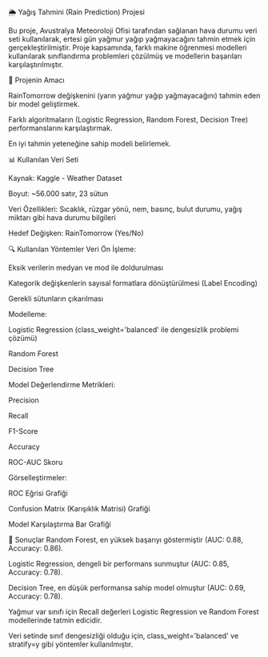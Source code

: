 🌦️ Yağış Tahmini (Rain Prediction) Projesi

Bu proje, Avustralya Meteoroloji Ofisi tarafından sağlanan hava durumu veri seti kullanılarak, ertesi gün yağmur yağıp yağmayacağını tahmin etmek için gerçekleştirilmiştir.
Proje kapsamında, farklı makine öğrenmesi modelleri kullanılarak sınıflandırma problemleri çözülmüş ve modellerin başarıları karşılaştırılmıştır.

🧭 Projenin Amacı

RainTomorrow değişkenini (yarın yağmur yağıp yağmayacağını) tahmin eden bir model geliştirmek.

Farklı algoritmaların (Logistic Regression, Random Forest, Decision Tree) performanslarını karşılaştırmak.

En iyi tahmin yeteneğine sahip modeli belirlemek.

📊 Kullanılan Veri Seti

Kaynak: Kaggle - Weather Dataset

Boyut: ~56.000 satır, 23 sütun

Veri Özellikleri: Sıcaklık, rüzgar yönü, nem, basınç, bulut durumu, yağış miktarı gibi hava durumu bilgileri

Hedef Değişken: RainTomorrow (Yes/No)

🔍 Kullanılan Yöntemler
Veri Ön İşleme:

Eksik verilerin medyan ve mod ile doldurulması

Kategorik değişkenlerin sayısal formatlara dönüştürülmesi (Label Encoding)

Gerekli sütunların çıkarılması

Modelleme:

Logistic Regression (class_weight='balanced' ile dengesizlik problemi çözümü)

Random Forest

Decision Tree

Model Değerlendirme Metrikleri:

Precision

Recall

F1-Score

Accuracy

ROC-AUC Skoru

Görselleştirmeler:

ROC Eğrisi Grafiği

Confusion Matrix (Karışıklık Matrisi) Grafiği

Model Karşılaştırma Bar Grafiği

🚀 Sonuçlar
Random Forest, en yüksek başarıyı göstermiştir (AUC: 0.88, Accuracy: 0.86).

Logistic Regression, dengeli bir performans sunmuştur (AUC: 0.85, Accuracy: 0.78).

Decision Tree, en düşük performansa sahip model olmuştur (AUC: 0.69, Accuracy: 0.78).

Yağmur var sınıfı için Recall değerleri Logistic Regression ve Random Forest modellerinde tatmin edicidir.

Veri setinde sınıf dengesizliği olduğu için, class_weight='balanced' ve stratify=y gibi yöntemler kullanılmıştır.
